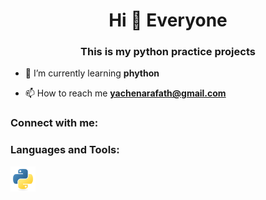 <h1 align="center">Hi 👋 Everyone</h1>
<h3 align="center">This is my python practice projects</h3>

- 🌱 I’m currently learning **phython**

- 📫 How to reach me **yachenarafath@gmail.com**

<h3 align="left">Connect with me:</h3>
<p align="left">
</p>

<h3 align="left">Languages and Tools:</h3>
<p align="left"> <a href="https://www.python.org" target="_blank" rel="noreferrer"> <img src="https://raw.githubusercontent.com/devicons/devicon/master/icons/python/python-original.svg" alt="python" width="40" height="40"/> </a> </p>

